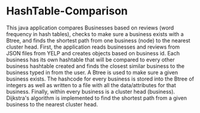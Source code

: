 # HashTable-Comparison
This java application compares Businesses based on reviews (word frequency in hash tables), checks to make sure a business exists with a Btree, and finds the shortest path from one business (node) to the nearest cluster head. First, the application reads businesses and reviews from JSON files from YELP and creates objects based on business id. Each business has its own hashtable that will be compared to every other business hashtable created and finds the closest similar business to the business typed in from the user. A Btree is used to make sure a given business exists. The hashcode for every business is stored into the Btree of integers as well as written to a file with all the data/attributes for that business. Finally, within every business is a cluster head (business). Dijkstra's algorithm is implemented to find the shortest path from a given business to the nearest cluster head.
